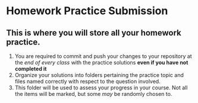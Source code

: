 # Homework Practice Submission

## This is where you will store all your homework practice.

1. You are required to commit and push your changes to your repository at the *end of every class* with the practice solutions **even if you have not completed it**
2. Organize your solutions into folders pertaining the practice topic and files named correctly with respect to the question involved.
3. This folder will be used to assess your progress in your course.  Not all the items will be marked, but some *may* be randomly chosen to.
